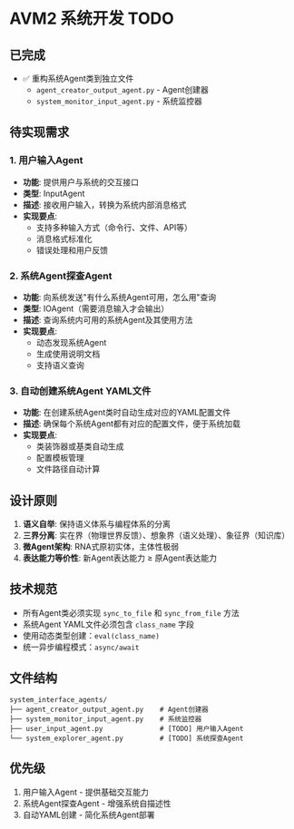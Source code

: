 # AVM2 系统开发 TODO

## 已完成
- ✅ 重构系统Agent类到独立文件
  - `agent_creator_output_agent.py` - Agent创建器
  - `system_monitor_input_agent.py` - 系统监控器

## 待实现需求

### 1. 用户输入Agent
- **功能**: 提供用户与系统的交互接口
- **类型**: InputAgent
- **描述**: 接收用户输入，转换为系统内部消息格式
- **实现要点**:
  - 支持多种输入方式（命令行、文件、API等）
  - 消息格式标准化
  - 错误处理和用户反馈

### 2. 系统Agent探查Agent
- **功能**: 向系统发送"有什么系统Agent可用，怎么用"查询
- **类型**: IOAgent（需要消息输入才会输出）
- **描述**: 查询系统内可用的系统Agent及其使用方法
- **实现要点**:
  - 动态发现系统Agent
  - 生成使用说明文档
  - 支持语义查询

### 3. 自动创建系统Agent YAML文件
- **功能**: 在创建系统Agent类时自动生成对应的YAML配置文件
- **描述**: 确保每个系统Agent都有对应的配置文件，便于系统加载
- **实现要点**:
  - 类装饰器或基类自动生成
  - 配置模板管理
  - 文件路径自动计算

## 设计原则
1. **语义自举**: 保持语义体系与编程体系的分离
2. **三界分离**: 实在界（物理世界反馈）、想象界（语义处理）、象征界（知识库）
3. **微Agent架构**: RNA式原初实体，主体性极弱
4. **表达能力等价性**: 新Agent表达能力 ≥ 原Agent表达能力

## 技术规范
- 所有Agent类必须实现 `sync_to_file` 和 `sync_from_file` 方法
- 系统Agent YAML文件必须包含 `class_name` 字段
- 使用动态类型创建：`eval(class_name)`
- 统一异步编程模式：`async/await`

## 文件结构
```
system_interface_agents/
├── agent_creator_output_agent.py    # Agent创建器
├── system_monitor_input_agent.py    # 系统监控器
├── user_input_agent.py              # [TODO] 用户输入Agent
└── system_explorer_agent.py         # [TODO] 系统探查Agent
```

## 优先级
1. 用户输入Agent - 提供基础交互能力
2. 系统Agent探查Agent - 增强系统自描述性  
3. 自动YAML创建 - 简化系统Agent部署